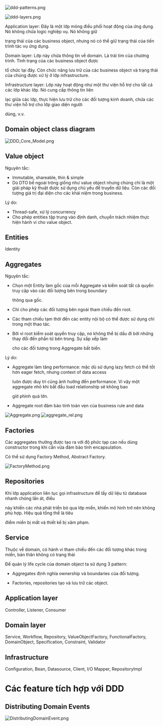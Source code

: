 ![ddd-patterns.png](docs%2Fddd-patterns.png)

![ddd-layers.png](docs%2Fddd-layers.png)

Application layer: Đây là một lớp mỏng điều phối hoạt động của ứng dụng. Nó không chứa logic nghiệp vụ. Nó không giữ

trạng thái của các business object, nhưng nó có thể giữ trạng thái của tiến trình tác vụ ứng dụng.

Domain layer: Lớp này chứa thông tin về domain. Là trái tim của chương trình. Tình trạng của các business object được

tổ chức tại đây. Còn chức năng lưu trữ của các business object và trạng thái của chúng được xử lý ở lớp infrastructure.

Infrastructure layer: Lớp này hoạt động như một thư viện hỗ trợ cho tất cả các lớp khác lớp. Nó cung cấp thông tin liên

lạc giữa các lớp, thực hiện lưu trữ cho các đối tượng kinh doanh, chứa các thư viện hỗ trợ cho lớp giao diện người

dùng, v.v.

## Domain object class diagram

![DDD_Core_Model.png](docs%2FDDD_Core_Model.png)

## Value object

Nguyên tắc:

- Immutable, shareable, thin & simple
- Dù DTO bề ngoài trông giống như value object nhưng chúng chỉ là một giải pháp kỹ thuật được sử dụng chủ yếu để truyền
  dữ
  liệu. Còn các đối tượng giá trị đại diện cho các khái niệm trong business.

Lý do:

- Thread-safe, xử lý concurrency
- Cho phép entities tập trung vào định danh, chuyển trách nhiệm thực hiện hành vi cho value object.

## Entities

Identity

## Aggregates

Nguyên tắc:

- Chọn một Entity làm gốc của mỗi Aggregate và kiểm soát tất cả quyền truy cập vào các đối tượng bên trong boundary

  thông qua gốc.

- Chỉ cho phép các đối tượng bên ngoài tham chiếu đến root.

- Các tham chiếu tạm thời đến các entity nội bộ có thể được sử dụng chỉ trong một thao tác.

- Bởi vì root kiểm soát quyền truy cập, nó không thể bị dấu đi bởi những thay đổi đến phần tử bên trong. Sự xắp xếp làm

  cho các đối tượng trong Aggregate bất biến.

Lý do:

- Aggregate làm tăng performance: mặc dù sử dụng lazy fetch có thể tốt hơn eager fetch, nhưng context of data access

  luôn được duy trì cũng ảnh hưởng đến performance. Vì vậy một aggregate nhỏ khi bắt đầu load relationship sẽ không bao

  giờ phình quá lớn.

- Aggregate root đảm bảo tính toàn vẹn của business rule and data

![Aggregate.png](docs%2FAggregate.png)
![aggregate_rel.png](docs%2Faggregate_rel.png)

## Factories

Các aggregates thường được tạo ra với độ phức tạp cao nếu dùng constructor trong khi cần vừa đảm bảo tính encapsulation.

Có thể sử dụng Factory Method, Abstract Factory.

![FactoryMethod.png](docs%2FFactoryMethod.png)

## Repositories

Khi lớp application liên tục gọi infrastructure để lấy dữ liệu từ database nhanh chóng lấn át, điều

này khiến các nhà phát triển bỏ qua lớp miền, khiến mô hình trở nên không phù hợp. Hiệu quả tổng thể là tiêu

điểm miền bị mất và thiết kế bị xâm phạm.

## Service

Thuộc về domain, có hành vi tham chiếu đến các đối tượng khác trong miền, bản thân không có trạng thái

Để quản lý life cycle của domain object ta sử dụng 3 pattern:

- Aggregates định nghĩa ownership và boundaries của đối tượng.

- Factories, repositories tạo và lưu trữ các object.

## Application layer

Controller, Listener, Consumer

## Domain layer

Service, Workflow, Repository, ValueObjectFactory, FunctionalFactory, DomainObject, Specification, Constraint, Validator

## Infrastructure

Configuration, Bean, Datasource, Client, I/O Mapper, RepositoryImpl

# Các feature tích hợp với DDD

## Distributing Domain Events

![DistributingDomainEvent.png](docs%2FDistributingDomainEvent.png)